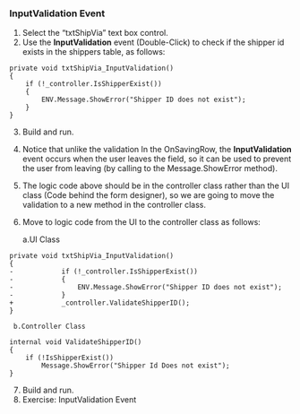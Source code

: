 ﻿### InputValidation Event
1.	Select the “txtShipVia” text box control.
2.	Use the **InputValidation** event (Double-Click) to check if the shipper id exists in the shippers table, as follows:
```csdiff
private void txtShipVia_InputValidation()
{
    if (!_controller.IsShipperExist())
    {
        ENV.Message.ShowError("Shipper ID does not exist");
    }
}
```
3.	Build and run.
4.	Notice that unlike the validation In the OnSavingRow, the **InputValidation** event occurs when the user leaves the field, so it can be used to prevent the user from leaving (by calling to the Message.ShowError method).
5.	The logic code above should be in the controller class rather than the UI class (Code behind the form designer), so we are going to move the validation to a new method in the controller class.
6.	Move to logic code from the UI to the controller class as follows:
    
    a.UI Class

```csdiff
private void txtShipVia_InputValidation()
{
-            if (!_controller.IsShipperExist())
-            {
-                ENV.Message.ShowError("Shipper ID does not exist");
-            }
+            _controller.ValidateShipperID();
}
```
     b.Controller Class

```csdiff 
internal void ValidateShipperID()
{
    if (!IsShipperExist())
        Message.ShowError("Shipper Id Does not exist");
}
```    
7.	Build and run. 
8.	Exercise: InputValidation Event

